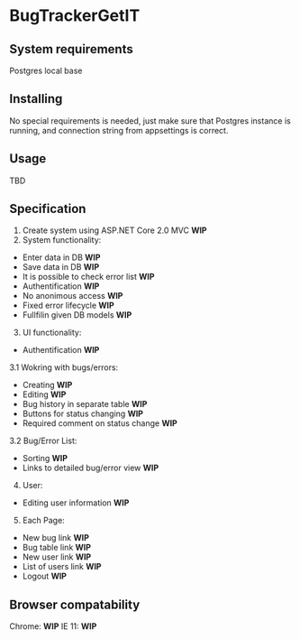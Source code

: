 # BugTrackerGetIT

## System requirements

Postgres local base

## Installing

No special requirements is needed, just make sure that Postgres instance is running, and connection string from appsettings is correct.

## Usage

TBD

## Specification

1. Create system using ASP.NET Core 2.0 MVC	**WIP**
2. System functionality:						
* Enter data in DB							**WIP**
* Save data in DB							**WIP**
* It is possible to check error list		**WIP**
* Authentification							**WIP**
* No anonimous access						**WIP**
* Fixed error lifecycle						**WIP**
* Fullfilin given DB models					**WIP**

3. UI functionality:
* Authentification							**WIP**

3.1 Wokring with bugs/errors:					
* Creating									**WIP**
* Editing									**WIP**
* Bug history in separate table			    **WIP**
* Buttons for status changing				**WIP**
* Required comment on status change		    **WIP**

3.2 Bug/Error List:
* Sorting									**WIP**
* Links to detailed bug/error view			**WIP**

4. User:
* Editing user information					**WIP**

5. Each Page:
* New bug link								**WIP**
* Bug table link							**WIP**
* New user link								**WIP**
* List of users link						**WIP**
* Logout									**WIP**


## Browser compatability

Chrome:	                                    **WIP**
IE 11:	                                    **WIP**


